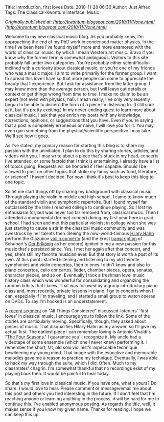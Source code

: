 Title: Introduction, first loves
Date: 2010-11-28 06:30
Author: Just Alfred
Tags: The Classical-Kwontum Interface, Music

*Originally published at: [http://kwontum.blogspot.com/2010/11/None.html](http://kwontum.blogspot.com/2010/11/None.html)*

Welcome to my new classical music blog. As you probably know, I'm
approaching the end of my PhD work in condensed matter physics. In the
time I've been here I've found myself more and more enamored with the
world of classical music, by which I mean Western art music. Bravo if
you know why the former term is somewhat ambiguous. Visitors to this
site probably fall under two categories. You're probably either
scientifically-inclined with a curiosity about classical music, or
you're one of my friends who was a music major. I aim to write primarily
for the former group. I want to spread this love I have so that more
people can come to appreciate the beauty that I experience. But I ask
for assistance from the latter group. I may know more than the average
person, but I will leave out details or context or get things wrong from
time to time. I make no claim to be an expert (not even with physics,
ha!). I mean really, I've only very recently begun to be able to discern
the form of a piece I'm listening to. (I still suck at it, but it's
pretty exciting.) In my never-ending quest to learn more about classical
music, I ask that you enrich my posts with any knowledge, corrections,
opinions, or suggestions that you have. Even if you're saying that a
post is completely erroneous or naive, I will love you for it. You may
even gain something from the physical/scientific perspective I may take.
We'll see how it goes.  
  
As I've stated, my primary reason for starting this blog is to share my
passion with the uninitiated. I plan to do this by sharing stories,
articles, and videos with you. I may write about a piece that's stuck in
my head, concerts I've attended, or some factoid that I think is
entertaining. I already have a list of topics going. Requests will be
honored if I feel capable. Should I be allowed to post on other topics
that strike my fancy such as food, literature, or science? I haven't
decided. For now I think it's best to keep this blog to one topic.  
  
So let me start things off by sharing my background with classical
music. Through playing the violin in middle and high school, I came to
know much of the standard violin and symphonic repertoire. But I found
myself far outclassed by the time I reached college to continue playing.
So I lost my enthusiasm for, but was never too far removed from,
classical music. Then I attended a monumental (for me) concert during my
first year here in grad school. I had seen and met this particular
violinist in college when she was just starting to cause a stir in the
classical music community and was awestruck by her talents then. Seeing
the now-world-famous [Hilary Hahn](http://www.hilaryhahn.com/) perform
the Glazunov [violin
concerto](http://www.youtube.com/watch?v=C2mnr81jCWw) (and the Ernst
[transcription](http://www.youtube.com/watch?v=UWNCbpwC-PQ) of
Schubert's [Der Erlkönig](http://www.youtube.com/watch?v=2OHJ0QwmzFs) as
her encore) ignited in me a new passion for this music that's persisted
since. Yes, I met her again after that concert, and yes, she's still my
favorite musician ever. But that story is worth a post of its own. At
this point I started listening and listening to my old favorite
symphonies and violin concertos, then to ones I didn't know and also to
piano concertos, cello concertos, lieder, chamber pieces, opera,
sonatas, character pieces, and so on. Eventually I took a freshman level
music history class which was wonderful for consolidating and organizing
the random tidbits that I knew. That was followed by a group
introductory piano class and, most recently, private lessons in piano. I
go to concerts when I can, especially if I'm traveling, and I started a
small group to watch operas on DVDs. To say I'm hooked is an
understatement.  
  
A [recent
segment](http://www.npr.org/blogs/deceptivecadence/2010/09/23/130076390/classical-fans-tell-stories-of-first-loves?ft=1&f=129702125)
on "All Things Considered" discussed listeners' 'first loves' in
classical music. I encourage you to follow the link. Some of the stories
are particularly moving. Specifically, though, they asked about pieces
of music. That disqualifies Hilary Hahn as my answer, so I'll give my
actual first. The earliest piece I can remember loving is Antonio
Vivaldi's "[The Four
Seasons](http://www.youtube.com/watch?v=0Rhvtm9LmXI)." I guarantee
you'll recognize it. My uncle had a videotape of some ensemble (which
one I never knew) performing it. I remember the short, fat, old solo
violinist's impeccable technique bewildering my young mind. That image
with the evocative and memorable melodies gave me a reason to practice
my technique. Eventually, I was able to hack my way through the suite,
which I did. Often. Much to my classmates' chagrin. I'm somewhat
thankful that no recordings exist of my playing back then. It would be
painful to hear today.  
  
So that's <span style="font-style: italic;">my</span> first love in
classical music. If you have one, what's <span
style="font-style: italic;">yours</span>? Do share. I would love to
hear. Please comment or message/email me about this post and others you
find interesting in the future. If I don't feel that I'm reaching anyone
or learning anything in the process, it will be hard for me to continue
this. I've enabled anonymous posting. As regards the title, well, it
makes sense if you know my given name. Thanks for reading. I hope we can
keep this up.

